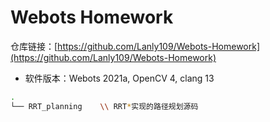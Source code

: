 # Webots Homework

仓库链接：[https://github.com/Lanly109/Webots-Homework](https://github.com/Lanly109/Webots-Homework)

- 软件版本：Webots 2021a, OpenCV 4, clang 13

```bash
.
└── RRT_planning    \\ RRT*实现的路径规划源码
```
